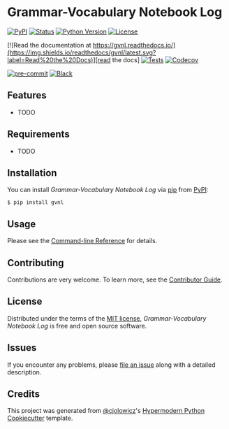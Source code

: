 # Grammar-Vocabulary Notebook Log

[![PyPI](https://img.shields.io/pypi/v/gvnl.svg)][pypi_]
[![Status](https://img.shields.io/pypi/status/gvnl.svg)][status]
[![Python Version](https://img.shields.io/pypi/pyversions/gvnl)][python version]
[![License](https://img.shields.io/pypi/l/gvnl)][license]

[![Read the documentation at https://gvnl.readthedocs.io/](https://img.shields.io/readthedocs/gvnl/latest.svg?label=Read%20the%20Docs)][read the docs]
[![Tests](https://github.com/ppalazon/gvnl/workflows/Tests/badge.svg)][tests]
[![Codecov](https://codecov.io/gh/ppalazon/gvnl/branch/main/graph/badge.svg)][codecov]

[![pre-commit](https://img.shields.io/badge/pre--commit-enabled-brightgreen?logo=pre-commit&logoColor=white)][pre-commit]
[![Black](https://img.shields.io/badge/code%20style-black-000000.svg)][black]

[pypi_]: https://pypi.org/project/gvnl/
[status]: https://pypi.org/project/gvnl/
[python version]: https://pypi.org/project/gvnl
[read the docs]: https://gvnl.readthedocs.io/
[tests]: https://github.com/ppalazon/gvnl/actions?workflow=Tests
[codecov]: https://app.codecov.io/gh/ppalazon/gvnl
[pre-commit]: https://github.com/pre-commit/pre-commit
[black]: https://github.com/psf/black

## Features

- TODO

## Requirements

- TODO

## Installation

You can install _Grammar-Vocabulary Notebook Log_ via [pip] from [PyPI]:

```console
$ pip install gvnl
```

## Usage

Please see the [Command-line Reference] for details.

## Contributing

Contributions are very welcome.
To learn more, see the [Contributor Guide].

## License

Distributed under the terms of the [MIT license][license],
_Grammar-Vocabulary Notebook Log_ is free and open source software.

## Issues

If you encounter any problems,
please [file an issue] along with a detailed description.

## Credits

This project was generated from [@cjolowicz]'s [Hypermodern Python Cookiecutter] template.

[@cjolowicz]: https://github.com/cjolowicz
[pypi]: https://pypi.org/
[hypermodern python cookiecutter]: https://github.com/cjolowicz/cookiecutter-hypermodern-python
[file an issue]: https://github.com/ppalazon/gvnl/issues
[pip]: https://pip.pypa.io/

<!-- github-only -->

[license]: https://github.com/ppalazon/gvnl/blob/main/LICENSE
[contributor guide]: https://github.com/ppalazon/gvnl/blob/main/CONTRIBUTING.md
[command-line reference]: https://gvnl.readthedocs.io/en/latest/usage.html
